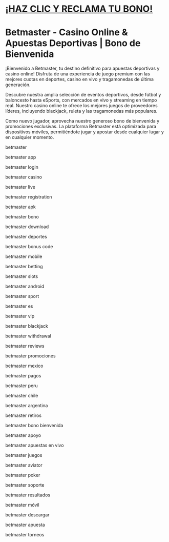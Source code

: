 # <a href="https://bit.ly/casmx">¡HAZ CLIC Y RECLAMA TU BONO!</a>

# Betmaster - Casino Online & Apuestas Deportivas | Bono de Bienvenida

¡Bienvenido a Betmaster, tu destino definitivo para apuestas deportivas y casino online! Disfruta de una experiencia de juego premium con las mejores cuotas en deportes, casino en vivo y tragamonedas de última generación.

Descubre nuestra amplia selección de eventos deportivos, desde fútbol y baloncesto hasta eSports, con mercados en vivo y streaming en tiempo real. Nuestro casino online te ofrece los mejores juegos de proveedores líderes, incluyendo blackjack, ruleta y las tragamonedas más populares.

Como nuevo jugador, aprovecha nuestro generoso bono de bienvenida y promociones exclusivas. La plataforma Betmaster está optimizada para dispositivos móviles, permitiéndote jugar y apostar desde cualquier lugar y en cualquier momento.

betmaster

betmaster app

betmaster login

betmaster casino

betmaster live

betmaster registration

betmaster apk

betmaster bono

betmaster download

betmaster deportes

betmaster bonus code

betmaster mobile

betmaster betting

betmaster slots

betmaster android

betmaster sport

betmaster es

betmaster vip

betmaster blackjack

betmaster withdrawal

betmaster reviews

betmaster promociones

betmaster mexico

betmaster pagos

betmaster peru

betmaster chile

betmaster argentina

betmaster retiros

betmaster bono bienvenida

betmaster apoyo

betmaster apuestas en vivo

betmaster juegos

betmaster aviator

betmaster poker

betmaster soporte

betmaster resultados

betmaster móvil

betmaster descargar

betmaster apuesta

betmaster torneos
